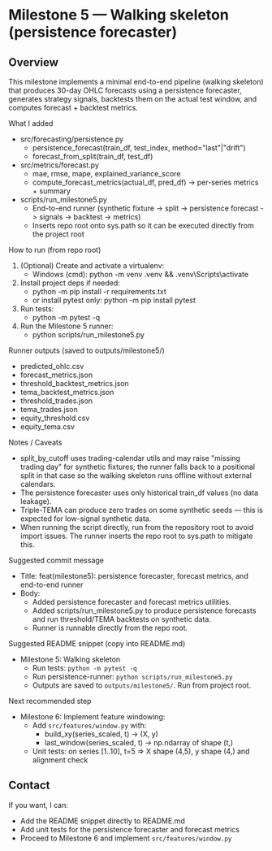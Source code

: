 Milestone 5 — Walking skeleton (persistence forecaster)
======================================================

Overview
--------
This milestone implements a minimal end-to-end pipeline (walking skeleton) that produces 30-day OHLC forecasts using a persistence forecaster, generates strategy signals, backtests them on the actual test window, and computes forecast + backtest metrics.

What I added
- src/forecasting/persistence.py
  - persistence_forecast(train_df, test_index, method="last"|"drift")
  - forecast_from_split(train_df, test_df)
- src/metrics/forecast.py
  - mae, rmse, mape, explained_variance_score
  - compute_forecast_metrics(actual_df, pred_df) -> per-series metrics + summary
- scripts/run_milestone5.py
  - End-to-end runner (synthetic fixture -> split -> persistence forecast -> signals -> backtest -> metrics)
  - Inserts repo root onto sys.path so it can be executed directly from the project root

How to run (from repo root)
1. (Optional) Create and activate a virtualenv:
   - Windows (cmd): python -m venv .venv && .venv\Scripts\activate
2. Install project deps if needed:
   - python -m pip install -r requirements.txt
   - or install pytest only: python -m pip install pytest
3. Run tests:
   - python -m pytest -q
4. Run the Milestone 5 runner:
   - python scripts/run_milestone5.py

Runner outputs (saved to outputs/milestone5/)
- predicted_ohlc.csv
- forecast_metrics.json
- threshold_backtest_metrics.json
- tema_backtest_metrics.json
- threshold_trades.json
- tema_trades.json
- equity_threshold.csv
- equity_tema.csv

Notes / Caveats
- split_by_cutoff uses trading-calendar utils and may raise "missing trading day" for synthetic fixtures; the runner falls back to a positional split in that case so the walking skeleton runs offline without external calendars.
- The persistence forecaster uses only historical train_df values (no data leakage).
- Triple-TEMA can produce zero trades on some synthetic seeds — this is expected for low-signal synthetic data.
- When running the script directly, run from the repository root to avoid import issues. The runner inserts the repo root to sys.path to mitigate this.

Suggested commit message
- Title: feat(milestone5): persistence forecaster, forecast metrics, and end-to-end runner
- Body:
  - Added persistence forecaster and forecast metrics utilities.
  - Added scripts/run_milestone5.py to produce persistence forecasts and run threshold/TEMA backtests on synthetic data.
  - Runner is runnable directly from the repo root.

Suggested README snippet (copy into README.md)
- Milestone 5: Walking skeleton
  - Run tests: `python -m pytest -q`
  - Run persistence-runner: `python scripts/run_milestone5.py`
  - Outputs are saved to `outputs/milestone5/`. Run from project root.

Next recommended step
- Milestone 6: Implement feature windowing:
  - Add `src/features/window.py` with:
    - build_xy(series_scaled, t) -> (X, y)
    - last_window(series_scaled, t) -> np.ndarray of shape (t,)
  - Unit tests: on series [1..10], t=5 => X shape (4,5), y shape (4,) and alignment check

Contact
-------
If you want, I can:
- Add the README snippet directly to README.md
- Add unit tests for the persistence forecaster and forecast metrics
- Proceed to Milestone 6 and implement `src/features/window.py`
